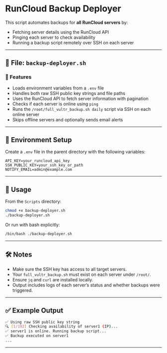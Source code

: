 # RunCloud Backup Deployer

This script automates backups for **all RunCloud servers** by:
- Fetching server details using the RunCloud API
- Pinging each server to check availability
- Running a backup script remotely over SSH on each server

---

## 📁 File: `backup-deployer.sh`

### 🔧 Features

- Loads environment variables from a `.env` file
- Handles both raw SSH public key strings and file paths
- Uses the RunCloud API to fetch server information with pagination
- Checks if each server is online using `ping`
- Runs the `/root/full_vultr_backup.sh daily` script via SSH on each online server
- Skips offline servers and optionally sends email alerts

---

## 🔐 Environment Setup

Create a `.env` file in the parent directory with the following variables:

```env
API_KEY=your_runcloud_api_key
SSH_PUBLIC_KEY=your_ssh_key_or_path
NOTIFY_EMAIL=admin@example.com
```

---

## 🚀 Usage

From the `Scripts` directory:

```bash
chmod +x backup-deployer.sh
./backup-deployer.sh
```

Or run with bash explicitly:

```bash
/bin/bash ./backup-deployer.sh
```

---

## 🛠️ Notes

- Make sure the SSH key has access to all target servers.
- Your `full_vultr_backup.sh` must exist on each server under `/root/`.
- Ensure `jq` and `curl` are installed locally.
- Output includes logs of each server’s status and whether backups were triggered.

---

## ✅ Example Output

```bash
✅ Using raw SSH public key string
🔍 [1/192] Checking availability of server1 (IP)...
✅ server1 is online. Running backup script...
✅ Backup executed on server1
...
```

---

